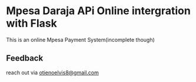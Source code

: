 
# Mpesa Daraja APi Online intergration with Flask

This is an online Mpesa Payment System(incomplete though)


## Feedback

reach out via otienoelvis8@gmail.com

